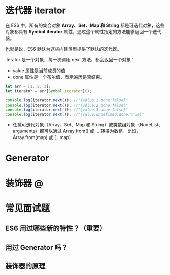 


# 迭代器 iterator
在 ES6 中，所有的集合对象 **Array、Set、Map 和 String** 都是可迭代对象，这些对象都具有 **Symbol.iterator** 属性，通过这个属性指定的方法能够返回一个迭代器。

也就是说，ES6 默认为这些内建类型提供了默认的迭代器。

iterator 是一个对象，每一次调用 next 方法，都会返回一个对象：
- value 属性是当前成员的值
- done 属性是一个布尔值，表示遍历是否结束。
```js
let arr = [1, 2, 3];
let iterator = arr[Symbol.iterator]();

console.log(iterator.next()); //"{value:1,done:false}"
console.log(iterator.next()); //"{value:2,done:false}"
console.log(iterator.next()); //"{value:3,done:false}"
console.log(iterator.next()); //"{value:undefined,done:true}"
```

- 任意可迭代对象（Array、Set、Map 和 String）或类数组对象（NodeList、arguments）都可以通过 Array.from() 或 ... 转换为数组，比如，Array.from(map) 或 [...map]




# Generator


# 装饰器 @



# 常见面试题
## ES6 用过哪些新的特性？（重要）
## 用过 Generator 吗？
## 装饰器的原理



